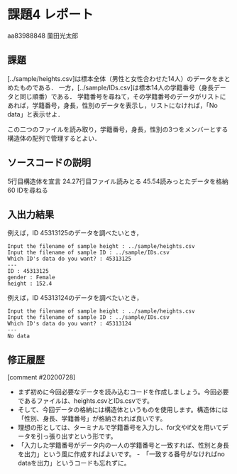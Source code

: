 # 課題4 レポート

aa83988848 薗田光太郎

## 課題

[../sample/heights.csv]は標本全体（男性と女性合わせた14人）のデータをまとめたものである．
一方，[../sample/IDs.csv]は標本14人の学籍番号（身長データと同じ順番）である．
学籍番号を尋ねて，その学籍番号のデータがリストにあれば，学籍番号，身長，性別のデータを表示し，リストになければ，「No data」と表示せよ．

この二つのファイルを読み取り，学籍番号，身長，性別の3つをメンバーとする構造体の配列で管理するとよい．

## ソースコードの説明
5行目構造体を宣言
24.27行目ファイル読みとる
45.54読みっとたデータを格納
60 IDを尋ねる

## 入出力結果

例えば，ID 45313125のデータを調べたいとき，

```
Input the filename of sample height : ../sample/heights.csv
Input the filename of sample ID : ../sample/IDs.csv
Which ID's data do you want? : 45313125
---
ID : 45313125
gender : Female
height : 152.4
```

例えば，ID 45313124のデータを調べたいとき，

```
Input the filename of sample height : ../sample/heights.csv
Input the filename of sample ID : ../sample/IDs.csv
Which ID's data do you want? : 45313124
---
No data
```

## 修正履歴
[comment #20200728]
- まず初めに今回必要なデータを読み込むコードを作成しましょう。今回必要であるファイルは、heights.csvとIDs.csvです。
- そして、今回データの格納には構造体というものを使用します。構造体には「性別、身長、学籍番号」が格納されれば良いです。
- 理想の形としては、ターミナルで学籍番号を入力し、for文やif文を用いてデータを引っ張り出すという形です。
- 「入力した学籍番号がデータ内の一人の学籍番号と一致すれば、性別と身長を出力」という風に作成すればよいです。
-　「一致する番号がなければno dataを出力」というコードも忘れずに。
